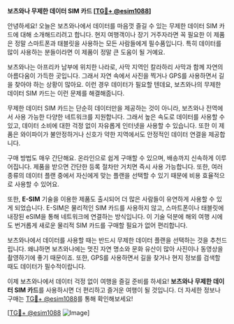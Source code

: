 **보츠와나 무제한 데이터 SIM 카드 [[TG💪+ @esim1088](https://t.me/s/esim1088)]**

안녕하세요! 오늘은 보츠와나에서 데이터를 마음껏 즐길 수 있는 무제한 데이터 SIM 카드에 대해 소개해드리려고 합니다. 현지 여행객이나 장기 거주자라면 꼭 필요한 이 제품은 정말 스마트폰과 태블릿을 사용하는 모든 사람들에게 필수품입니다. 특히 데이터를 많이 사용하는 분들이라면 이 제품이 정말 큰 도움이 될 거예요.

보츠와나는 아프리카 남부에 위치한 나라로, 사막 지역인 칼라하리 사막과 함께 자연의 아름다움이 가득한 곳입니다. 그래서 자연 속에서 사진을 찍거나 GPS를 사용하면서 길을 찾아야 하는 상황이 많아요. 이런 경우 데이터가 필요할 텐데요, 보츠와나의 무제한 데이터 SIM 카드는 이런 문제를 해결해줍니다. 

무제한 데이터 SIM 카드는 단순히 데이터만을 제공하는 것이 아니라, 보츠와나 전역에서 사용 가능한 다양한 네트워크를 지원합니다. 그래서 높은 속도로 데이터를 사용할 수 있고, 데이터 소비에 대한 걱정 없이 자유롭게 인터넷을 사용할 수 있습니다. 또한 이 제품은 와이파이가 불안정하거나 신호가 약한 지역에서도 안정적인 데이터 연결을 제공합니다. 

구매 방법도 매우 간단해요. 온라인으로 쉽게 구매할 수 있으며, 배송까지 신속하게 이루어집니다. 제품을 받으면 간단한 등록 절차만 거치면 즉시 사용 가능합니다. 또한, 여러 종류의 데이터 플랜 중에서 자신에게 맞는 플랜을 선택할 수 있기 때문에 비용 효율적으로 사용할 수 있어요. 

또한, **E-SIM** 기술을 이용한 제품도 출시되어 더 많은 사람들이 유연하게 사용할 수 있게 되었습니다. E-SIM은 물리적인 SIM 카드를 사용하지 않고, 스마트폰이나 태블릿에 내장된 eSIM을 통해 네트워크에 연결하는 방식입니다. 이 기술 덕분에 해외 여행 시에도 번거롭게 새로운 물리적 SIM 카드를 구매할 필요가 없어 편리합니다.

보츠와나에서 데이터를 사용할 때는 반드시 무제한 데이터 플랜을 선택하는 것을 추천드립니다. 왜냐하면 보츠와나에는 멋진 자연 명소와 문화 유산이 많아 사진이나 동영상을 촬영하기에 좋기 때문이죠. 또한, GPS를 사용하면서 길을 찾거나 현지 정보를 검색할 때도 데이터가 필수적이랍니다.

이제 보츠와나에서 데이터 걱정 없이 여행을 즐길 준비를 하세요! **보츠와나 무제한 데이터 SIM 카드**를 사용하시면 더 편리하고 즐거운 여행이 될 것입니다. 더 자세한 정보나 구매는 [TG💪+ @esim1088](https://t.me/s/esim1088)를 통해 확인해보세요!

[[TG💪+ @esim1088](https://t.me/s/esim1088) ![Image](https://i.postimg.cc/Y0z9fWf4/image.png)]